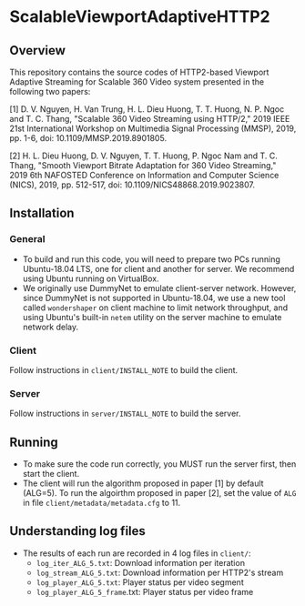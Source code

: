# ScalableViewportAdaptiveHTTP2
## Overview
  This repository contains the source codes of HTTP2-based Viewport Adaptive Streaming for Scalable 360 Video system presented in the following two papers:
  
  [1] D. V. Nguyen, H. Van Trung, H. L. Dieu Huong, T. T. Huong, N. P. Ngoc and T. C. Thang, "Scalable 360 Video Streaming using HTTP/2," 2019 IEEE 21st International Workshop on Multimedia Signal Processing (MMSP), 2019, pp. 1-6, doi: 10.1109/MMSP.2019.8901805.
  
  [2] H. L. Dieu Huong, D. V. Nguyen, T. T. Huong, P. Ngoc Nam and T. C. Thang, "Smooth Viewport Bitrate Adaptation for 360 Video Streaming," 2019 6th NAFOSTED Conference on Information and Computer Science (NICS), 2019, pp. 512-517, doi: 10.1109/NICS48868.2019.9023807. 

## Installation
### General
- To build and run this code, you will need to prepare two PCs running Ubuntu-18.04 LTS, one for client and another for server. We recommend using Ubuntu running on VirtualBox.
- We originally use DummyNet to emulate client-server network. However, since DummyNet is not supported in Ubuntu-18.04, we use a new tool called `wondershaper` on client machine to limit network throughput, and using Ubuntu's built-in `netem` utility on the server machine to emulate network delay. 
### Client
Follow instructions in `client/INSTALL_NOTE` to build the client. 
### Server
Follow instructions in `server/INSTALL_NOTE` to build the server. 
## Running
- To make sure the code run correctly, you MUST run the server first, then start the client.
- The client will run the algorithm proposed in paper [1] by default (ALG=5). To run the algoirthm proposed in paper [2], set the value of `ALG` in file `client/metadata/metadata.cfg` to 11.  
## Understanding log files
* The results of each run are recorded in 4 log files in `client/`:
  * `log_iter_ALG_5.txt`: Download information per iteration
  * `log_stream_ALG_5.txt`: Download information per HTTP2's stream
  * `log_player_ALG_5.txt`: Player status per video segment
  * `log_player_ALG_5_frame`.txt: Player status per video frame

